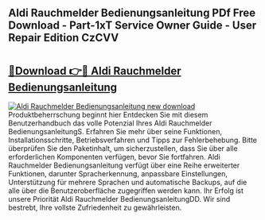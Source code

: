 ## Aldi Rauchmelder Bedienungsanleitung PDf Free Download - Part-1xT Service Owner Guide - User Repair Edition CzCVV

# <h2><a href="http://df4wm19.blite.top/?on=Aldi+Rauchmelder+Bedienungsanleitung">🔗Download 👉🔴 Aldi Rauchmelder Bedienungsanleitung</a></h2>

[![Aldi Rauchmelder Bedienungsanleitung new download](https://i.imgur.com/lujVjoI.png)](http://df4wm19.blite.top/?on=Aldi+Rauchmelder+Bedienungsanleitung)
Produktbeherrschung beginnt hier Entdecken Sie mit diesem Benutzerhandbuch das volle Potenzial Ihres Aldi Rauchmelder BedienungsanleitungS. Erfahren Sie mehr über seine Funktionen, Installationsschritte, Betriebsverfahren und Tipps zur Fehlerbehebung. Bitte überprüfen Sie den Paketinhalt, um sicherzustellen, dass Sie über alle erforderlichen Komponenten verfügen, bevor Sie fortfahren. Aldi Rauchmelder Bedienungsanleitung verfügt über eine Reihe erweiterter Funktionen, darunter Spracherkennung, anpassbare Einstellungen, Unterstützung für mehrere Sprachen und automatische Backups, auf die alle über die Benutzeroberfläche zugegriffen werden kann. Ihr Erfolg ist unsere Priorität Aldi Rauchmelder BedienungsanleitungDD. Wir sind bestrebt, Ihre vollste Zufriedenheit zu gewährleisten.
